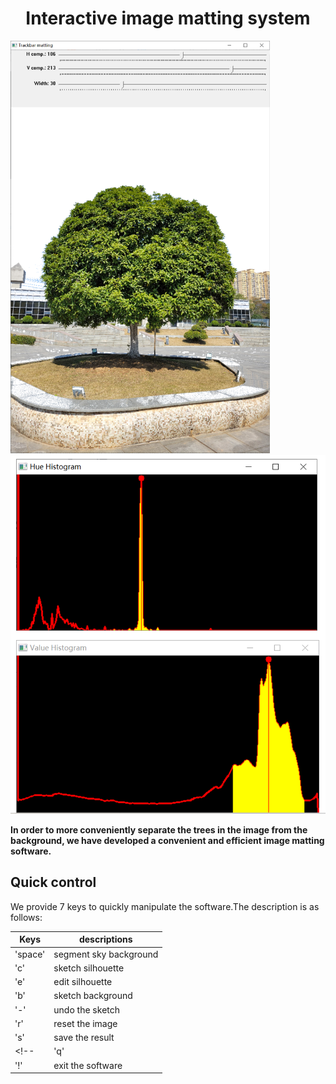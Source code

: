  <h1> <center> Interactive image matting system </center> </h1>

<img src="figures/mainUI.png" alt="mainui" width="415"/> <img src="figures/hist.png" alt="hist" width="585"/> <br>

 <b>In order to more conveniently separate the trees in the image from the background, we have developed a convenient and efficient image matting software.</b>
 <h2> Quick control</h2>
 We provide 7 keys to quickly manipulate the software.The description is as follows:
 
| Keys  | descriptions |
| ------------- | ------------- |
| 'space'  | segment sky background  |
| 'c' | sketch silhouette  |
| 'e' | edit silhouette |
| 'b' | sketch background |
| '-' | undo the sketch |
| 'r'| reset the image |
| 's'| save the result |
<!-- | 'q'| load the next image(Only used when version is folder)|
| '!'| exit the software | -->





